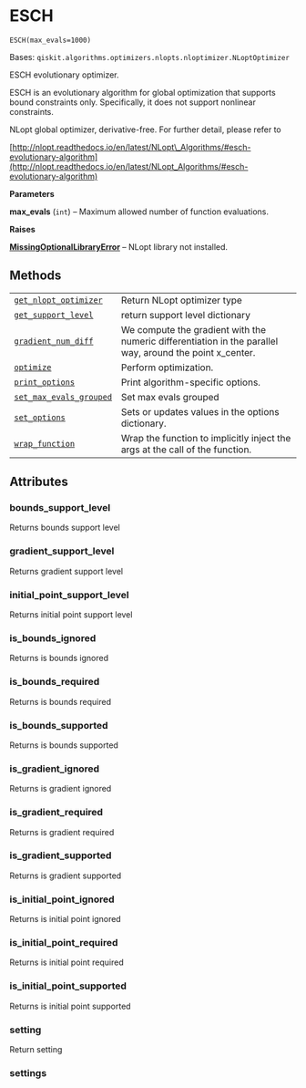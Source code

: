# ESCH

<span id="undefined" />

`ESCH(max_evals=1000)`

Bases: `qiskit.algorithms.optimizers.nlopts.nloptimizer.NLoptOptimizer`

ESCH evolutionary optimizer.

ESCH is an evolutionary algorithm for global optimization that supports bound constraints only. Specifically, it does not support nonlinear constraints.

NLopt global optimizer, derivative-free. For further detail, please refer to

[http://nlopt.readthedocs.io/en/latest/NLopt\_Algorithms/#esch-evolutionary-algorithm](http://nlopt.readthedocs.io/en/latest/NLopt_Algorithms/#esch-evolutionary-algorithm)

**Parameters**

**max\_evals** (`int`) – Maximum allowed number of function evaluations.

**Raises**

[**MissingOptionalLibraryError**](qiskit.aqua.MissingOptionalLibraryError#qiskit.aqua.MissingOptionalLibraryError "qiskit.aqua.MissingOptionalLibraryError") – NLopt library not installed.

## Methods

|                                                                                                                                                                                                      |                                                                                                           |
| ---------------------------------------------------------------------------------------------------------------------------------------------------------------------------------------------------- | --------------------------------------------------------------------------------------------------------- |
| [`get_nlopt_optimizer`](qiskit.algorithms.optimizers.ESCH.get_nlopt_optimizer#qiskit.algorithms.optimizers.ESCH.get_nlopt_optimizer "qiskit.algorithms.optimizers.ESCH.get_nlopt_optimizer")         | Return NLopt optimizer type                                                                               |
| [`get_support_level`](qiskit.algorithms.optimizers.ESCH.get_support_level#qiskit.algorithms.optimizers.ESCH.get_support_level "qiskit.algorithms.optimizers.ESCH.get_support_level")                 | return support level dictionary                                                                           |
| [`gradient_num_diff`](qiskit.algorithms.optimizers.ESCH.gradient_num_diff#qiskit.algorithms.optimizers.ESCH.gradient_num_diff "qiskit.algorithms.optimizers.ESCH.gradient_num_diff")                 | We compute the gradient with the numeric differentiation in the parallel way, around the point x\_center. |
| [`optimize`](qiskit.algorithms.optimizers.ESCH.optimize#qiskit.algorithms.optimizers.ESCH.optimize "qiskit.algorithms.optimizers.ESCH.optimize")                                                     | Perform optimization.                                                                                     |
| [`print_options`](qiskit.algorithms.optimizers.ESCH.print_options#qiskit.algorithms.optimizers.ESCH.print_options "qiskit.algorithms.optimizers.ESCH.print_options")                                 | Print algorithm-specific options.                                                                         |
| [`set_max_evals_grouped`](qiskit.algorithms.optimizers.ESCH.set_max_evals_grouped#qiskit.algorithms.optimizers.ESCH.set_max_evals_grouped "qiskit.algorithms.optimizers.ESCH.set_max_evals_grouped") | Set max evals grouped                                                                                     |
| [`set_options`](qiskit.algorithms.optimizers.ESCH.set_options#qiskit.algorithms.optimizers.ESCH.set_options "qiskit.algorithms.optimizers.ESCH.set_options")                                         | Sets or updates values in the options dictionary.                                                         |
| [`wrap_function`](qiskit.algorithms.optimizers.ESCH.wrap_function#qiskit.algorithms.optimizers.ESCH.wrap_function "qiskit.algorithms.optimizers.ESCH.wrap_function")                                 | Wrap the function to implicitly inject the args at the call of the function.                              |

## Attributes

<span id="undefined" />

### bounds\_support\_level

Returns bounds support level

<span id="undefined" />

### gradient\_support\_level

Returns gradient support level

<span id="undefined" />

### initial\_point\_support\_level

Returns initial point support level

<span id="undefined" />

### is\_bounds\_ignored

Returns is bounds ignored

<span id="undefined" />

### is\_bounds\_required

Returns is bounds required

<span id="undefined" />

### is\_bounds\_supported

Returns is bounds supported

<span id="undefined" />

### is\_gradient\_ignored

Returns is gradient ignored

<span id="undefined" />

### is\_gradient\_required

Returns is gradient required

<span id="undefined" />

### is\_gradient\_supported

Returns is gradient supported

<span id="undefined" />

### is\_initial\_point\_ignored

Returns is initial point ignored

<span id="undefined" />

### is\_initial\_point\_required

Returns is initial point required

<span id="undefined" />

### is\_initial\_point\_supported

Returns is initial point supported

<span id="undefined" />

### setting

Return setting

<span id="undefined" />

### settings
